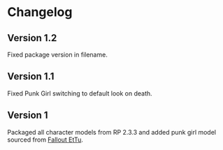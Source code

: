 # Changelog

## Version 1.2
Fixed package version in filename.

## Version 1.1
Fixed Punk Girl switching to default look on death.

## Version 1
Packaged all character models from RP 2.3.3 and added punk girl model sourced from [Fallout EtTu](https://github.com/BGforgeNet/Fallout2_Restoration_Project/issues/14).
